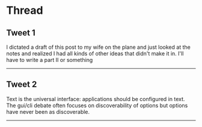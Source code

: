 # Thread

## Tweet 1

I dictated a draft of this post to my wife on the plane and just looked at the notes and realized I had all kinds of other ideas that didn't make it in. I'll have to write a part II or something

---

## Tweet 2

Text is the universal interface: applications should be configured in text. The gui/cli debate often focuses on discoverability of options but options have never been as discoverable.

---

